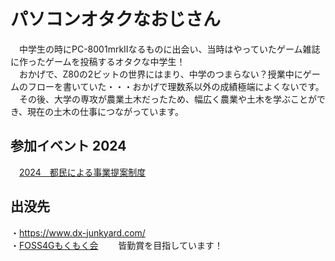 # パソコンオタクなおじさん
　中学生の時にPC-8001mrkⅡなるものに出会い、当時はやっていたゲーム雑誌に作ったゲームを投稿するオタクな中学生！  
　おかげで、Z80の2ビットの世界にはまり、中学のつまらない？授業中にゲームのフローを書いていた・・・おかげで理数系以外の成績極端によくないです。  
　その後、大学の専攻が農業土木だったため、幅広く農業や土木を学ぶことができ、現在の土木の仕事につながっています。  
## 参加イベント  2024
　[2024　都民による事業提案制度](https://github.com/yamamoto-ryuzo/portal/blob/main/都民による事業提案制度.md)  
 
## 出没先  
・https://www.dx-junkyard.com/  
・[FOSS4Gもくもく会](https://www.osgeo.jp/)　　 皆勤賞を目指しています！  
